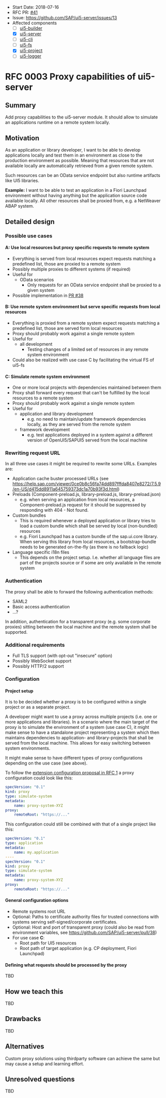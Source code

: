 - Start Date: 2018-07-16
- RFC PR: [#41](https://github.com/SAP/ui5-tooling/pull/41)
- Issue: https://github.com/SAP/ui5-server/issues/13
- Affected components
    + [ ] [ui5-builder](https://github.com/SAP/ui5-builder)
    + [x] [ui5-server](https://github.com/SAP/ui5-server)
    + [ ] [ui5-cli](https://github.com/SAP/ui5-cli)
    + [ ] [ui5-fs](https://github.com/SAP/ui5-fs)
    + [x] [ui5-project](https://github.com/SAP/ui5-project)
    + [ ] [ui5-logger](https://github.com/SAP/ui5-logger)

# RFC 0003 Proxy capabilities of ui5-server
## Summary
Add proxy capabilities to the ui5-server module. It should allow to simulate an applications runtime on a remote system locally.

## Motivation
As an application or library developer, I want to be able to develop applications locally and test them in an environment as close to the production environment as possible. Meaning that resources that are not available locally are automatically retrieved from a given remote system.

Such resources can be an OData service endpoint but also runtime artifacts like UI5 libraries.

**Example:** I want to be able to test an application in a Fiori Launchpad environment without having anything but the application source code available locally. All other resources shall be proxied from, e.g. a NetWeaver ABAP system.

## Detailed design
### Possible use cases
#### A: Use local resources but proxy specific requests to remote system
- Everything is served from local resources expect requests matching a predefined list, those are proxied to a remote system
- Possibly multiple proxies to different systems (if required)
- Useful for
    + OData scenarios
        * Only requests for an OData service endpoint shall be proxied to a given system
- Possible implementation in [PR #38](https://github.com/SAP/ui5-server/pull/38)

#### B: Use remote system environment but serve specific requests from local resources
- Everything is proxied from a remote system expect requests matching a predefined list, those are served form local resources
- Proxy should probably work against a single remote system
- Useful for
    + all development
        * Testing changes of a limited set of resources in any remote system environment
- Could also be realized with use case C by facilitating the virtual FS of ui5-fs

#### C: Simulate remote system environment
- One or more local projects with dependencies maintained between them
- Proxy shall forward every request that can't be fulfilled by the local resources to a remote system
- Proxy should probably work against a single remote system
- Useful for
    - application and library development
        + e.g. no need to maintain/update framework dependencies locally, as they are served from the remote system
    - framework development
        + e.g. test applications deployed in a system against a different version of OpenUI5/SAPUI5 served from the local machine

### Rewriting request URL
In all three use cases it might be required to rewrite some URLs. Examples are:
- Application cache buster processed URLs (see https://help.sap.com/viewer/0ce0b8c56fa74dd897fffda8407e8272/7.5.9/en-US/d415dd8911a645759373dc1a70b93f3d.html)
- Preloads (Component-preload.js, library-preload.js, library-preload.json)
    + e.g. when serving an application from local resources, a Component-preload.js request for it should be suppressed by responding with 404 - Not found.
- Custom bundles
    + This is required whenever a deployed application or library tries to load a custom bundle which shall be served by local (non-bundled) resources
    + e.g. Fiori Launchpad has a custom bundle of the sap.ui.core library. When serving this library from local resources, a bootstrap-bundle needs to be generated on-the-fly (as there is no fallback logic)
- Language specific i18n files
    + This depends on the project setup. I.e. whether all language files are part of the projects source or if some are only available in the remote system

### Authentication
The proxy shall be able to forward the following authentication methods:
- SAML2
- Basic access authentication
- ...?

In addition, authentication for a transparent proxy (e.g. some corporate proxies) sitting between the local machine and the remote system shall be supported.

### Additional requirements
- Full TLS support (with opt-out "insecure" option)
- Possibly WebSocket support
- Possibly HTTP/2 support

### Configuration
#### Project setup
It is to be decided whether a proxy is to be configured within a single project or as a separate project.

A developer might want to use a proxy across multiple projects (i.e. one or more applications and libraries). In a scenario where the main target of the proxy is to simulate the environment of a system (use case C), it might make sense to have a standalone project representing a system which then maintains dependencies to application- and library-projects that shall be served from the local machine. This allows for easy switching between system environments.

It might make sense to have different types of proxy configurations depending on the use case (see above).

To follow the [extension configuration proposal in RFC 1](https://github.com/SAP/ui5-tooling/blob/rfc-type-ext/rfcs/0001-type-extensibility.md#generic-handling-of-extension) a proxy configuration could look like this:
```yaml
specVersion: "0.1"
kind: proxy
type: simulate-system
metadata:
    name: proxy-system-XYZ
proxy:
    remoteRoot: "https://..."
```

This configuration could still be combined with that of a single project like this:
```yaml
specVersion: "0.1"
type: application
metadata:
    name: my.application
----
specVersion: "0.1"
kind: proxy
type: simulate-system
metadata:
    name: proxy-system-XYZ
proxy:
    remoteRoot: "https://..."
```

#### General configuration options
- Remote systems root URL
- Optional: Paths to certificate authority files for trusted connections with systems serving self-signed/corporate certificates.
- Optional: Host and port of transparent proxy (could also be read from environment variables, see https://github.com/SAP/ui5-server/pull/38)
- For use case **C**:
    + Root path for UI5 resources
    + Root path of target application (e.g. CP deployment, Fiori Launchpad)

#### Defining what requests should be processed by the proxy
TBD


## How we teach this
TBD

## Drawbacks
TBD

## Alternatives
Custom proxy solutions using thirdparty software can achieve the same but may cause a setup and learning effort.

## Unresolved questions
TBD

